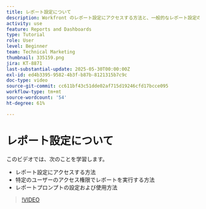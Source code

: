 ```yaml
---
title: レポート設定について
description: Workfront のレポート設定にアクセスする方法と、一般的なレポート設定の用途について説明します。
activity: use
feature: Reports and Dashboards
type: Tutorial
role: User
level: Beginner
team: Technical Marketing
thumbnail: 335159.png
jira: KT-8871
last-substantial-update: 2025-05-30T00:00:00Z
exl-id: ed4b3395-9582-4b3f-b87b-8121315b7c9c
doc-type: video
source-git-commit: cc611bf43c51dde02af715d19246cfd17bcce095
workflow-type: tm+mt
source-wordcount: '54'
ht-degree: 61%

---
```


# レポート設定について

このビデオでは、次のことを学習します。

* レポート設定にアクセスする方法
* 特定のユーザーのアクセス権限でレポートを実行する方法
* レポートプロンプトの設定および使用方法

>[!VIDEO](https://video.tv.adobe.com/v/3445864/?quality=12&learn=on&enablevpops&captions=jpn)
